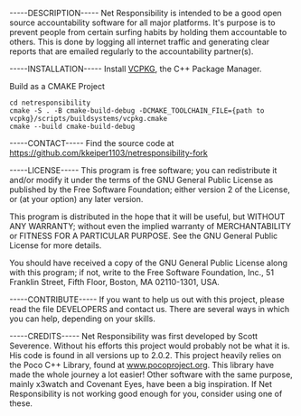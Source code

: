 -----DESCRIPTION-----
Net Responsibility is intended to be a good open source accountability software
for all major platforms. It's purpose is to prevent people from certain surfing
habits by holding them accountable to others. 
This is done by logging all internet traffic and generating clear reports that
are emailed regularly to the accountability partner(s).




-----INSTALLATION-----
Install [VCPKG](https://vcpkg.io/en/), the C++ Package Manager.

Build as a CMAKE Project

```
cd netresponsibility
cmake -S . -B cmake-build-debug -DCMAKE_TOOLCHAIN_FILE={path to vcpkg}/scripts/buildsystems/vcpkg.cmake
cmake --build cmake-build-debug
```



-----CONTACT-----
Find the source code at https://github.com/kkeiper1103/netresponsibility-fork




-----LICENSE-----
This program is free software; you can redistribute it and/or
modify it under the terms of the GNU General Public License
as published by the Free Software Foundation; either version 2
of the License, or (at your option) any later version.

This program is distributed in the hope that it will be useful,
but WITHOUT ANY WARRANTY; without even the implied warranty of
MERCHANTABILITY or FITNESS FOR A PARTICULAR PURPOSE.  See the
GNU General Public License for more details.

You should have received a copy of the GNU General Public License
along with this program; if not, write to the Free Software
Foundation, Inc., 51 Franklin Street, Fifth Floor, Boston, MA  02110-1301, USA.




-----CONTRIBUTE-----
If you want to help us out with this project, please read the file DEVELOPERS 
and contact us. There are several ways in which you can help, depending on 
your skills.




-----CREDITS-----
Net Responsibility was first developed by Scott Severence. Without his efforts 
this project would probably not be what it is. His code is found in all versions 
up to 2.0.2.
This project heavily relies on the Poco C++ Library, found at 
www.pocoproject.org. This library have made the whole journey a lot easier!
Other software with the same purpose, mainly x3watch and Covenant Eyes, have 
been a big inspiration. If Net Responsibility is not working good enough for 
you, consider using one of these.
